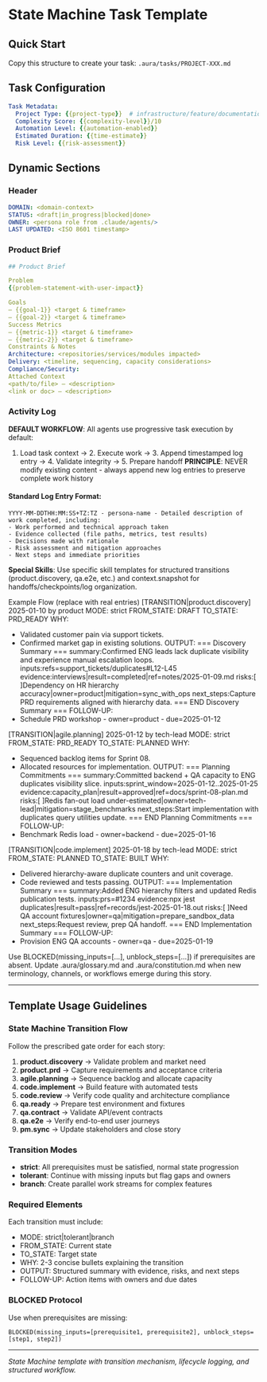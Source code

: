 # State Machine Task Template

## Quick Start
Copy this structure to create your task: `.aura/tasks/PROJECT-XXX.md`

## Task Configuration
```yaml
Task Metadata:
  Project Type: {{project-type}}  # infrastructure/feature/documentation/optimization
  Complexity Score: {{complexity-level}}/10
  Automation Level: {{automation-enabled}}
  Estimated Duration: {{time-estimate}}
  Risk Level: {{risk-assessment}}
```

## Dynamic Sections

### Header
```yaml
DOMAIN: <domain-context>
STATUS: <draft|in_progress|blocked|done>
OWNER: <persona role from .claude/agents/>
LAST UPDATED: <ISO 8601 timestamp>
```

### Product Brief
```yaml
## Product Brief

Problem
{{problem-statement-with-user-impact}}

Goals
— {{goal-1}} <target & timeframe>
— {{goal-2}} <target & timeframe>
Success Metrics
— {{metric-1}} <target & timeframe>
— {{metric-2}} <target & timeframe>
Constraints & Notes
Architecture: <repositories/services/modules impacted>
Delivery: <timeline, sequencing, capacity considerations>
Compliance/Security:
Attached Context
<path/to/file> — <description>
<link or doc> — <description>
```

### Activity Log
**DEFAULT WORKFLOW**: All agents use progressive task execution by default:
1. Load task context → 2. Execute work → 3. Append timestamped log entry → 4. Validate integrity → 5. Prepare handoff
**PRINCIPLE**: NEVER modify existing content - always append new log entries to preserve complete work history

#### Standard Log Entry Format:
```
YYYY-MM-DDTHH:MM:SS+TZ:TZ - persona-name - Detailed description of work completed, including:
- Work performed and technical approach taken
- Evidence collected (file paths, metrics, test results)
- Decisions made with rationale
- Risk assessment and mitigation approaches
- Next steps and immediate priorities
```

**Special Skills**: Use specific skill templates for structured transitions (product.discovery, qa.e2e, etc.) and context.snapshot for handoffs/checkpoints/log organization.

Example Flow (replace with real entries)
[TRANSITION|product.discovery] 2025-01-10 by product
MODE: strict
FROM_STATE: DRAFT
TO_STATE: PRD_READY
WHY:
- Validated customer pain via support tickets.
- Confirmed market gap in existing solutions.
OUTPUT:
=== Discovery Summary ===
summary:Confirmed ENG leads lack duplicate visibility and experience manual escalation loops.
inputs:refs=support_tickets/duplicates#L12-L45
evidence:interviews|result=completed|ref=notes/2025-01-09.md
risks:[ ]Dependency on HR hierarchy accuracy|owner=product|mitigation=sync_with_ops
next_steps:Capture PRD requirements aligned with hierarchy data.
=== END Discovery Summary ===
FOLLOW-UP:
- Schedule PRD workshop - owner=product - due=2025-01-12

[TRANSITION|agile.planning] 2025-01-12 by tech-lead
MODE: strict
FROM_STATE: PRD_READY
TO_STATE: PLANNED
WHY:
- Sequenced backlog items for Sprint 08.
- Allocated resources for implementation.
OUTPUT:
=== Planning Commitments ===
summary:Committed backend + QA capacity to ENG duplicates visibility slice.
inputs:sprint_window=2025-01-12..2025-01-25
evidence:capacity_plan|result=approved|ref=docs/sprint-08-plan.md
risks:[ ]Redis fan-out load under-estimated|owner=tech-lead|mitigation=stage_benchmarks
next_steps:Start implementation with duplicates query utilities update.
=== END Planning Commitments ===
FOLLOW-UP:
- Benchmark Redis load - owner=backend - due=2025-01-16

[TRANSITION|code.implement] 2025-01-18 by tech-lead
MODE: strict
FROM_STATE: PLANNED
TO_STATE: BUILT
WHY:
- Delivered hierarchy-aware duplicate counters and unit coverage.
- Code reviewed and tests passing.
OUTPUT:
=== Implementation Summary ===
summary:Added ENG hierarchy filters and updated Redis publication tests.
inputs:prs=#1234
evidence:npx jest duplicates|result=pass|ref=records/jest-2025-01-18.out
risks:[ ]Need QA account fixtures|owner=qa|mitigation=prepare_sandbox_data
next_steps:Request review, prep QA handoff.
=== END Implementation Summary ===
FOLLOW-UP:
- Provision ENG QA accounts - owner=qa - due=2025-01-19

Use BLOCKED(missing_inputs=[...], unblock_steps=[...]) if prerequisites are absent. Update .aura/glossary.md and .aura/constitution.md when new terminology, channels, or workflows emerge during this story.

---

## Template Usage Guidelines

### State Machine Transition Flow
Follow the prescribed gate order for each story:
1. **product.discovery** → Validate problem and market need
2. **product.prd** → Capture requirements and acceptance criteria
3. **agile.planning** → Sequence backlog and allocate capacity
4. **code.implement** → Build feature with automated tests
5. **code.review** → Verify code quality and architecture compliance
6. **qa.ready** → Prepare test environment and fixtures
7. **qa.contract** → Validate API/event contracts
8. **qa.e2e** → Verify end-to-end user journeys
9. **pm.sync** → Update stakeholders and close story

### Transition Modes
- **strict**: All prerequisites must be satisfied, normal state progression
- **tolerant**: Continue with missing inputs but flag gaps and owners
- **branch**: Create parallel work streams for complex features

### Required Elements
Each transition must include:
- MODE: strict|tolerant|branch
- FROM_STATE: Current state
- TO_STATE: Target state
- WHY: 2-3 concise bullets explaining the transition
- OUTPUT: Structured summary with evidence, risks, and next steps
- FOLLOW-UP: Action items with owners and due dates

### BLOCKED Protocol
Use when prerequisites are missing:
```
BLOCKED(missing_inputs=[prerequisite1, prerequisite2], unblock_steps=[step1, step2])
```

---

*State Machine template with transition mechanism, lifecycle logging, and structured workflow.*
